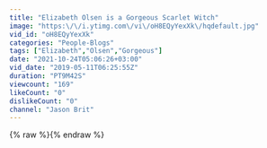 ```yaml
---
title: "Elizabeth Olsen is a Gorgeous Scarlet Witch"
image: "https:\/\/i.ytimg.com\/vi\/oH8EQyYexXk\/hqdefault.jpg"
vid_id: "oH8EQyYexXk"
categories: "People-Blogs"
tags: ["Elizabeth","Olsen","Gorgeous"]
date: "2021-10-24T05:06:26+03:00"
vid_date: "2019-05-11T06:25:55Z"
duration: "PT9M42S"
viewcount: "169"
likeCount: "0"
dislikeCount: "0"
channel: "Jason Brit"
---
```

{% raw %}{% endraw %}
